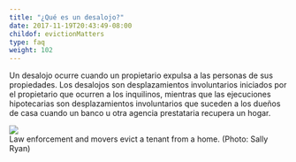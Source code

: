```yaml
---
title: "¿Qué es un desalojo?"
date: 2017-11-19T20:43:49-08:00
childof: evictionMatters
type: faq
weight: 102
---
```

Un desalojo ocurre cuando un propietario expulsa a las personas de sus propiedades. Los desalojos son desplazamientos involuntarios iniciados por el propietario que ocurren a los inquilinos, mientras que las ejecuciones hipotecarias son desplazamientos involuntarios que suceden a los dueños de casa cuando un banco u otra agencia prestataria recupera un hogar.

<img src="/images/assets/woman-evicted-from-home.jpg" />
<div class="caption"><span class="subcopy ital">Law enforcement and movers evict a tenant from a home.</span> <span class="subcopy credit">(Photo: Sally Ryan)</div>
